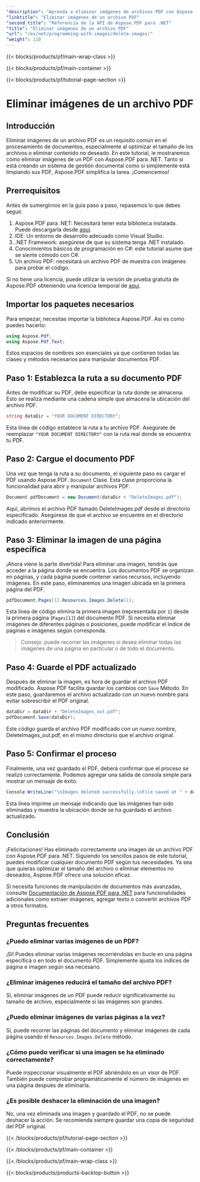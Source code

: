 ```yaml
---
"description": "Aprenda a eliminar imágenes de archivos PDF con Aspose.PDF para .NET con un sencillo tutorial paso a paso. Optimice sus archivos PDF eliminando fácilmente las imágenes no deseadas."
"linktitle": "Eliminar imágenes de un archivo PDF"
"second_title": "Referencia de la API de Aspose.PDF para .NET"
"title": "Eliminar imágenes de un archivo PDF"
"url": "/es/net/programming-with-images/delete-images/"
"weight": 110
---
```


{{< blocks/products/pf/main-wrap-class >}}

{{< blocks/products/pf/main-container >}}

{{< blocks/products/pf/tutorial-page-section >}}

# Eliminar imágenes de un archivo PDF

## Introducción

Eliminar imágenes de un archivo PDF es un requisito común en el procesamiento de documentos, especialmente al optimizar el tamaño de los archivos o eliminar contenido no deseado. En este tutorial, le mostraremos cómo eliminar imágenes de un PDF con Aspose.PDF para .NET. Tanto si está creando un sistema de gestión documental como si simplemente está limpiando sus PDF, Aspose.PDF simplifica la tarea. ¡Comencemos!

## Prerrequisitos

Antes de sumergirnos en la guía paso a paso, repasemos lo que debes seguir.

1. Aspose.PDF para .NET: Necesitará tener esta biblioteca instalada. Puede descargarla desde [aquí](https://releases.aspose.com/pdf/net/).
2. IDE: Un entorno de desarrollo adecuado como Visual Studio.
3. .NET Framework: asegúrese de que su sistema tenga .NET instalado.
4. Conocimientos básicos de programación en C#: este tutorial asume que se siente cómodo con C#.
5. Un archivo PDF: necesitará un archivo PDF de muestra con imágenes para probar el código.

Si no tiene una licencia, puede utilizar la versión de prueba gratuita de Aspose.PDF obteniendo una licencia temporal de [aquí](https://purchase.aspose.com/temporary-license/).

## Importar los paquetes necesarios

Para empezar, necesitas importar la biblioteca Aspose.PDF. Así es como puedes hacerlo:

```csharp
using Aspose.Pdf;
using Aspose.Pdf.Text;
```

Estos espacios de nombres son esenciales ya que contienen todas las clases y métodos necesarios para manipular documentos PDF.

## Paso 1: Establezca la ruta a su documento PDF

Antes de modificar su PDF, debe especificar la ruta donde se almacena. Esto se realiza mediante una cadena simple que almacena la ubicación del archivo PDF.

```csharp
string dataDir = "YOUR DOCUMENT DIRECTORY";
```

Esta línea de código establece la ruta a tu archivo PDF. Asegúrate de reemplazar `"YOUR DOCUMENT DIRECTORY"` con la ruta real donde se encuentra tu PDF.

## Paso 2: Cargue el documento PDF

Una vez que tenga la ruta a su documento, el siguiente paso es cargar el PDF usando Aspose.PDF. `Document` Clase. Esta clase proporciona la funcionalidad para abrir y manipular archivos PDF.

```csharp
Document pdfDocument = new Document(dataDir + "DeleteImages.pdf");
```

Aquí, abrimos el archivo PDF llamado DeleteImages.pdf desde el directorio especificado. Asegúrese de que el archivo se encuentre en el directorio indicado anteriormente.

## Paso 3: Eliminar la imagen de una página específica

¡Ahora viene la parte divertida! Para eliminar una imagen, tendrás que acceder a la página donde se encuentra. Los documentos PDF se organizan en páginas, y cada página puede contener varios recursos, incluyendo imágenes. En este paso, eliminaremos una imagen ubicada en la primera página del PDF.

```csharp
pdfDocument.Pages[1].Resources.Images.Delete(1);
```

Esta línea de código elimina la primera imagen (representada por `1`) desde la primera página (`Pages[1]`) del documento PDF. Si necesita eliminar imágenes de diferentes páginas o posiciones, puede modificar el índice de páginas e imágenes según corresponda.

> Consejo: puede recorrer las imágenes si desea eliminar todas las imágenes de una página en particular o de todo el documento.

## Paso 4: Guarde el PDF actualizado

Después de eliminar la imagen, es hora de guardar el archivo PDF modificado. Aspose.PDF facilita guardar los cambios con `Save` Método. En este paso, guardaremos el archivo actualizado con un nuevo nombre para evitar sobrescribir el PDF original.

```csharp
dataDir = dataDir + "DeleteImages_out.pdf";
pdfDocument.Save(dataDir);
```

Este código guarda el archivo PDF modificado con un nuevo nombre, DeleteImages_out.pdf, en el mismo directorio que el archivo original.

## Paso 5: Confirmar el proceso

Finalmente, una vez guardado el PDF, deberá confirmar que el proceso se realizó correctamente. Podemos agregar una salida de consola simple para mostrar un mensaje de éxito.

```csharp
Console.WriteLine("\nImages deleted successfully.\nFile saved at " + dataDir);
```

Esta línea imprime un mensaje indicando que las imágenes han sido eliminadas y muestra la ubicación donde se ha guardado el archivo actualizado.

## Conclusión

¡Felicitaciones! Has eliminado correctamente una imagen de un archivo PDF con Aspose.PDF para .NET. Siguiendo los sencillos pasos de este tutorial, puedes modificar cualquier documento PDF según tus necesidades. Ya sea que quieras optimizar el tamaño del archivo o eliminar elementos no deseados, Aspose.PDF ofrece una solución eficaz.

Si necesita funciones de manipulación de documentos más avanzadas, consulte [Documentación de Aspose.PDF para .NET](https://reference.aspose.com/pdf/net/) para funcionalidades adicionales como extraer imágenes, agregar texto o convertir archivos PDF a otros formatos.

## Preguntas frecuentes

### ¿Puedo eliminar varias imágenes de un PDF?
¡Sí! Puedes eliminar varias imágenes recorriéndolas en bucle en una página específica o en todo el documento PDF. Simplemente ajusta los índices de página e imagen según sea necesario.

### ¿Eliminar imágenes reducirá el tamaño del archivo PDF?
Sí, eliminar imágenes de un PDF puede reducir significativamente su tamaño de archivo, especialmente si las imágenes son grandes.

### ¿Puedo eliminar imágenes de varias páginas a la vez?
Sí, puede recorrer las páginas del documento y eliminar imágenes de cada página usando el `Resources.Images.Delete` método.

### ¿Cómo puedo verificar si una imagen se ha eliminado correctamente?
Puede inspeccionar visualmente el PDF abriéndolo en un visor de PDF. También puede comprobar programáticamente el número de imágenes en una página después de eliminarla.

### ¿Es posible deshacer la eliminación de una imagen?
No, una vez eliminada una imagen y guardado el PDF, no se puede deshacer la acción. Se recomienda siempre guardar una copia de seguridad del PDF original.

{{< /blocks/products/pf/tutorial-page-section >}}

{{< /blocks/products/pf/main-container >}}

{{< /blocks/products/pf/main-wrap-class >}}

{{< blocks/products/products-backtop-button >}}